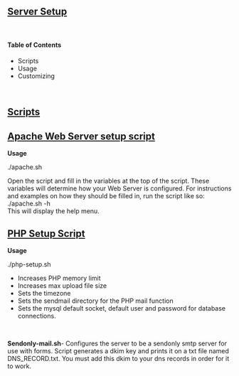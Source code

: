 <!DOCTYPE html>
<head>
  <!-- STYLING -->
  <link rel="stylesheet" href="iamryancook.com/css/stylesheet.css">
</head>
<body>
  <u><h2>Server Setup</h2></u>
    <br>
     <h4>Table of Contents</h4>
  <ul>
    <li>Scripts</li>
    <li>Usage</li>
    <li>Customizing</li>
  </ul>
  <br>
  <u><h2>Scripts</h2></u>
  <u><h2>Apache Web Server setup script</h2></u>
  <strong>Usage</strong>
  <p>./apache.sh</p>
  <p>Open the script and fill in the variables at the top of the script. These variables will determine how your Web Server is configured. For instructions and examples on how they should be filled in, run the script like so:<br>
./apache.sh -h<br>
    This will display the help menu.</p>
  <u><h2>PHP Setup Script</h2></u>
  <strong>Usage</strong>
  <p>./php-setup.sh</p>
    <ul>
      <li>Increases PHP memory limit</li> 
      <li>Increases max upload file size</li> 
      <li>Sets the timezone</li> 
      <li>Sets the sendmail directory for the PHP mail function</li> 
      <li>Sets the mysql default socket, default user and password for database connections.</li>
  </ul>
  <br>
  <p><strong>Sendonly-mail.sh</strong>- Configures the server to be a sendonly smtp server for use with forms. Script generates a dkim key and prints it on a txt file named DNS_RECORD.txt. You must add this dkim to your dns records in order for it to work.</p>
  
